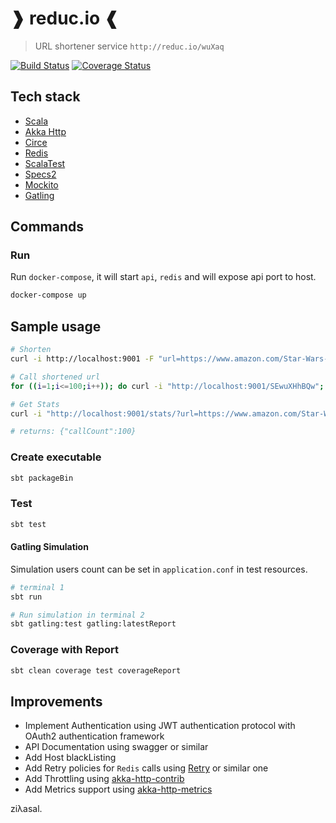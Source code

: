 ❱ reduc.io ❰
========

> URL shortener service `http://reduc.io/wuXaq`

[![Build Status](https://travis-ci.org/ziyasal/reducio.svg?branch=master)](https://travis-ci.org/ziyasal/reducio) [![Coverage Status](https://coveralls.io/repos/github/ziyasal/reducio/badge.svg?branch=master)](https://coveralls.io/github/ziyasal/reducio?branch=master)

## Tech stack
 - [Scala](https://www.scala-lang.org/)
 - [Akka Http](https://github.com/akka/akka-http)
 - [Circe](https://github.com/circe/circe)
 - [Redis](https://github.com/antirez/redis)
 - [ScalaTest](http://www.scalatest.org/)
 - [Specs2](https://github.com/etorreborre/specs2)
 - [Mockito](https://github.com/mockito/mockito)
 - [Gatling](https://gatling.io/)


## Commands

### Run

Run `docker-compose`, it will start `api`, `redis` and will expose api port to host.
```sh
docker-compose up
```
## Sample usage

```sh
# Shorten
curl -i http://localhost:9001 -F "url=https://www.amazon.com/Star-Wars-Battlefront-II-Digital/dp/B072JZZ4XD"

# Call shortened url
for ((i=1;i<=100;i++)); do curl -i "http://localhost:9001/SEwuXHhBQw"; done

# Get Stats
curl -i "http://localhost:9001/stats/?url=https://www.amazon.com/Star-Wars-Battlefront-II-Digital/dp/B072JZZ4XD"

# returns: {"callCount":100}
```

### Create executable
```sh
sbt packageBin
```

### Test
```sh
sbt test
```
#### Gatling Simulation

Simulation users count can be set in `application.conf` in test resources.

```sh
# terminal 1
sbt run

# Run simulation in terminal 2
sbt gatling:test gatling:latestReport
```

### Coverage with Report
```sh
sbt clean coverage test coverageReport
```

## Improvements
 - Implement Authentication using JWT authentication protocol with OAuth2 authentication framework
 - API Documentation using swagger or similar
 - Add Host blackListing
 - Add Retry policies for `Redis` calls using [Retry](https://github.com/softprops/retry) or similar one
 - Add Throttling using [akka-http-contrib](https://github.com/adhoclabs/akka-http-contrib)
 - Add Metrics support using [akka-http-metrics](https://github.com/Backline/akka-http-metrics)

ziλasal.
